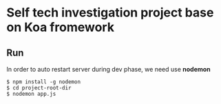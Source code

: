 # Self tech investigation project base on Koa fromework

## Run

In order to auto restart server during dev phase, we need use **nodemon**

```
$ npm install -g nodemon
$ cd project-root-dir
$ nodemon app.js
```
